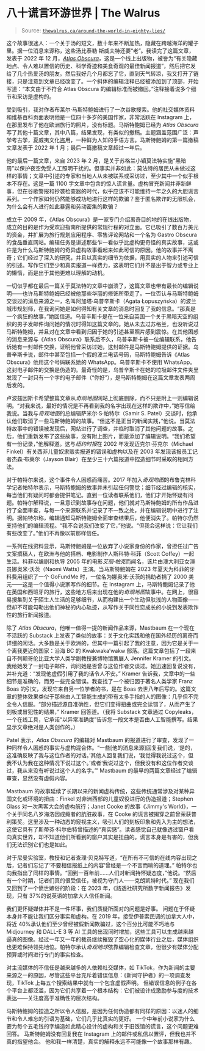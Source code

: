 <!--yml

category: 未分类

日期：2024 年 05 月 27 日 15:19:42

-->

# 八十谎言环游世界 | The Walrus

> Source: [`thewalrus.ca/around-the-world-in-eighty-lies/`](https://thewalrus.ca/around-the-world-in-eighty-lies/)

这个故事很迷人：一个关于汤的短文，数十年来不断加热，隐藏在跨越海洋的罐子里。据一位消息来源称，这些汤比泰勒·斯威夫特还要“老”。我读完了这篇文章，发表于 2022 年 12 月，*[Atlas Obscura](https://www.atlasobscura.com/)*，这是一个线上出版物，被誉为“有关隐藏地点、令人难以置信的历史、科学奇迹和美食奇观的最佳新闻报道”，然后把它发给了几个热爱汤的朋友。然后我好几个月都忘了它，直到天气转凉，我又打开了链接，只是注意到文章已经改变了。一个斜体的编辑注释已经被添加到了顶部，开始写道：“本文由于不符合 Atlas Obscura 的编辑标准而被撤回。”注释接着说多个细节和采访是虚构的。

受到吸引，我对作者布莱尔·马斯特鲍姆进行了一次谷歌搜索。他的社交媒体资料和维基百科页面表明他是一位四十多岁的美国作家，非常活跃在 Instagram 上，在那里发布了他在欧洲旅行的照片，没有标题。马斯特鲍姆已经为 *Atlas Obscura* 写了其他十篇文章，其中八篇，结果发现，有类似的撤稿。主题涵盖范围广泛：声学考古学，夏威夷文化盗用，一种鲜为人知的手语方言。马斯特鲍姆的第一篇撤稿文章发表于 2022 年 1 月；最后一篇撤稿文章超过一年后。

他的最后一篇文章，来自 2023 年 2 月，是关于苏格兰小镇莫法特实施“黑暗周”以保护夜空免受人工照明干扰的。但事实并非如此：莫法特的居民从未做过这样的事情；文章中引述的专家和当地人从未被联系或采访过，至少其中一个似乎根本不存在。这是一篇 1100 字文章中包含的惊人谎言量。虚构冒充新闻并非新鲜事，但在谷歌警报和抄袭检查器的时代，似乎应该不可能维持一年之久的大胆谎言系列。一个作家如何仍然能够成功地进行这样的欺骗？鉴于匿名欺诈的无限机会，为什么会有人进行如此暴露和劳动密集的欺骗？

成立于 2009 年，《Atlas Obscura》是一家专门介绍离奇目的地的在线出版物，成立的目的是作为受欢迎指南所提供的常规行程的对立面。它已吸引了数百万美元的资金，并扩展为旅行规划应用程序、零售评论网站和一个名为 Gastro Obscura 的食品垂直网站。编辑任务是讲述那些乍一看似乎比虚构更奇怪的真实故事，这或许是为什么马斯特鲍姆的奇异虚构故事看起来如此可信的原因。他的故事并不离奇；它们经过了深入的研究，并且以真实的细节为依据，用真实的人物来引述可信的引述。写作它们至少和真实报道一样费力，这表明它们并不是出于智力或专业上的懒惰，而是出于其他更难以理解的动机。

一切似乎都在最后一篇关于莫法特的文章中崩溃了，这篇文章也带有最长的编辑说明——也许马斯特鲍姆已经被他那些华丽的修饰所带走了。一位否认与马斯特鲍姆交谈过的消息来源之一，名叫阿加塔·乌普辛斯卡（Agata Łopuszyńska）的波兰城市规划师，在我询问她是如何得知有关文章的消息时回复了我的信息。“那真是一个疯狂的故事，”她回信道。乌普辛斯卡是在一位来自英国一个关于黑暗天空的组织的男子发邮件询问她的情况时得知这篇文章的。她从未去过苏格兰，也没听说过马斯特鲍姆，并且对在文章中看到归因于她的引述甚至照片感到震惊。在其他困惑的消息来源与《Atlas Obscura》联系后不久，乌普辛斯卡被一位编辑联系，他告诉她有一封邮件交换，证明他曾采访过她，这封邮件是马斯特鲍姆提供的证据。乌普辛斯卡说，邮件中甚至包括一个假的波兰电话号码，马斯特鲍姆告诉《Atlas Obscura》他用这个号码联系她的 WhatsApp。乌普辛斯卡不使用 WhatsApp。这封电子邮件的交换是伪造的。最奇怪的是，乌普辛斯卡在她的垃圾邮件文件夹里发现了一封只有一个字的电子邮件（“你好”），是马斯特鲍姆在这篇文章发表两周后发的。

卢波兹因斯卡希望整篇文章从*奇观地图*网站上彻底删除，而不只是附上一则编辑说明。“对我来说，最好的情况是不再看到我的名字出现在这样的欺诈中，”她写信给我说。当我与*奇观地图*的总编辑萨米尔·S·帕特尔（Samir S. Patel）交谈时，他承认他们取消了一些马斯特鲍姆的故事。“但这不是正当的新闻实践，”他说。当莫法特故事中的错误被发现后，网站进行了调查，并临时取消了其他问题的故事。之后，他们重新发布了这些故事，没有附上图片，而是添加了编辑说明。“我们希望有一份记录，”他解释道。这与*纽约时报*在 2002 年发现迈克尔·芬克尔（Michael Finkel）有关西非儿童奴隶贩卖报道的错误和虚构以及在 2003 年发现该报员工记者杰森·布莱尔（Jayson Blair）在至少三十六篇报道中捏造细节时采取的相同方法。

对于帕特尔来说，这个事件令人困惑而痛苦。2017 年加入*奇观地图*的布鲁克林科学记者帕特尔表示，马斯特鲍姆的故事并未引起任何警觉；细节经过编辑的核实，每当他们有疑问时都会提供笔记。直到一位读者联系他们，他们才开始怀疑有问题。帕特尔解释说，一旦意识到故事存在问题，他们就对马斯特鲍姆的所有作品进行了全面审查，与每一个来源联系并记录了不一致之处，并在编辑说明中进行了注明。据帕特尔称，编辑通知马斯特鲍姆全面审查结果后，他便消失了。帕特尔仍然支持他们的编辑流程。“我不会说我们改变了它，”他说。“但我会这样说：它让我们有些改变了。”他们不再像以前那样信任。

一系列在线资料显示，马斯特鲍姆是一位放弃了小说家身份的作家，曾担任过广告文案撰稿人，在欧洲与他的搭档、电影制作人斯科特·科菲（Scott Coffey）一起生活。科菲以编剧和执导 2005 年的电影*艾丽·帕克*而闻名，该片由澳大利亚女演员娜奥米·沃茨（Naomi Watts）主演。当马斯特鲍姆在 2023 年夏天为科菲的牙科费用组织了一个 GoFundMe 时，一位名为娜奥米·沃茨的捐助者捐了 2000 美元——这是一个值得小说家写作的细节。在 Instagram 上，马斯特鲍姆记录了他在英国和西班牙的旅行，这些地方后来出现在他的*奇观地图*故事中。在网上，很容易搜集到关于陌生人生活的足够细节，从而构建出一个生动但肤浅的人物画像——但却不可能勾勒出他们神秘的内心轨迹，从写作关于同性恋成长的小说到发表欺诈性的旅行新闻报道。

除了 *Atlas Obscura*，他唯一值得一提的新闻作品来源，Mastbaum 在一个现在不活跃的 Substack 上发表了类似的故事：关于文化实践和他在国外经历的离奇而详细的闲话。大多数是关于欧洲的，但其中一篇引起了我的注意，因为它是关于一个离我更近的国家：沿海 BC 的 Kwakwaka’wakw 部落。这篇文章包括了一段来自不列颠哥伦比亚大学人类学副教授兼博物馆策展人 Jennifer Kramer 的引文。我给她发了一封电子邮件，询问她是否曾与这位作者交谈过。她迅速回复说没有，并补充道：“发现他虚假引用了我的话令人不安。” Kramer 告诉我，文章中的一些细节是准确的，而另一些完全错误。我查找了一个被归因于著名人类学家 Franz Boas 的引文，发现它来自另一位学者的书，是在 Boas 去世八年后写的。这篇文章的整体效果类似于那些由人工智能生成的带有太多手指的人的图像：几乎但不完全令人信服。“部分描述源自准确性，但它们变得扭曲或完全读错了，从而产生了刻板或冒犯性的结果，” Kramer 回答道。（我将 Substack 文章通过 Copyleaks，一个在线工具，它承诺“以异常准确度”告诉您一段文本是否由人工智能撰写。结果显示文章绝对是人类创作的。）

Patel 表示，*Atlas Obscura* 的编辑对 Mastbaum 的报道进行了审查，发现了一种同样令人困惑的事实与虚构混合体。“一些[他的消息来源]回复我们说，‘是的，这准确反映了我与这位作者的对话。’其他人回复我们说，‘我觉得我说过这个，但我不认为我在这种情况下说过这个。’或者‘我说过这个，但我没有和这位作者交谈过，我从来没有听说过这个人的名字。’” Mastbaum 的最早的两篇文章经过了编辑审查，显然没有虚假内容。

Mastbaum 的故事延续了长期以来的新闻虚构传统，这些传统通常涉及对某种异国文化或环境的扭曲：Finkel 对非洲西部的儿童奴役进行的伪造报道；Stephen Glass 对一次黑客大会的虚构航行；Janet Cooke 的故事《Jimmy's World》，一个关于同名八岁海洛因成瘾者的肮脏故事，在 Cooke 的谎言被揭穿之前曾荣获普利策奖。这里涉及一种动态的窥视主义，吸引人们的刻板印象和先入为主的想法，这使它具有了斯蒂芬·科尔伯特曾描述的“真实感”。读者感觉自己就像透过窗户看向真实世界，却不知道他们所看到的窗户其实是扭曲的。谎言本身是有害的，但我们无法识别它们也是如此。

对于尼曼实验室，教授和记者查理·贝克特写道，“在所有不可信的在线内容出现之后，记者们忘记了‘不要相信报纸上的内容’曾经是一个不言而喻的道理。” 帕特尔也向我指出了同样的事情。“回到一百年前……人们对新闻持怀疑态度，”他说。“然后有一个时期，记者们真的很受信任，被视为守门人——克朗凯特时代。” 现在我们又回到了一个愤世嫉俗的阶段：在 2023 年，《路透社研究所数字新闻报告》发现，只有 37%的说英语的加拿大人信任新闻。

我们更怀疑媒体并不是一件坏事，我们质疑所面对的问题是好事。 问题在于怀疑本身并不能让我们区分事实和虚构。在 2019 年，接受伊普索民调的加拿大人中，将近 40%承认他们至少曾经被假新闻欺骗过，这个百分比可能不巧地与 Midjourney 和 DALL-E 3 等 AI 工具的出现同时增加，这些工具可以生成越来越逼真的图像。经过一年又一年的裁员继续摧毁了空心化的媒体行业之后，媒体组织也更难保持领先地位。帕特尔承认*奇观地球*依靠编辑检查文章，但很少有媒体分配预算或时间进行专门的事实检查。

对主流媒体的不信任是越来越多的人依赖社交媒体，如 TikTok，作为新闻的主要来源之一的原因，尽管这些平台充斥着错误信息：《新闻守护者》的一项调查发现，TikTok 上每五个搜索结果中就有一个包含虚假声明。 但错误信息的例子在各个平台上都泛滥，因为它们共享着一个根本结构：它们被设计成激励参与度的技术表达——关注度高于准确性的层次结构。

马斯特鲍姆的捏造之所以令人信服，是因为任何伪造都有同样的原因：以迷人的细节和令人难忘的引语为基础，它们几乎比真实的更好。 一个中年前小说家为什么要为每个五毛钱的字编造如此精心设计的虚构和关于旧饭馆的谎言，这个问题更难回答。 马斯特鲍姆没有回复我在 Instagram 上的邮件或私信以置评，但我也并不真的指望他会。 他和我一样清楚，真实的解释永远不可能像一个故事那样有趣。
